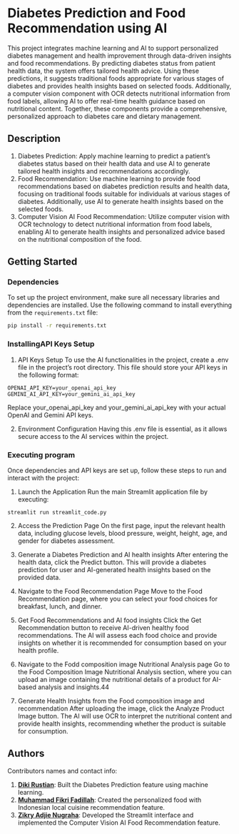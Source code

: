# Diabetes Prediction and Food Recommendation using AI
This project integrates machine learning and AI to support personalized diabetes management and health improvement through data-driven insights and food recommendations. By predicting diabetes status from patient health data, the system offers tailored health advice. Using these predictions, it suggests traditional foods appropriate for various stages of diabetes and provides health insights based on selected foods. Additionally, a computer vision component with OCR detects nutritional information from food labels, allowing AI to offer real-time health guidance based on nutritional content. Together, these components provide a comprehensive, personalized approach to diabetes care and dietary management.

## Description
1. Diabetes Prediction: Apply machine learning to predict a patient’s diabetes status based on their health data and use AI to generate tailored health insights and recommendations accordingly.
2. Food Recommendation: Use machine learning to provide food recommendations based on diabetes prediction results and health data, focusing on traditional foods suitable for individuals at various stages of diabetes. Additionally, use AI to generate health insights based on the selected foods.
3. Computer Vision AI Food Recommendation: Utilize computer vision with OCR technology to detect nutritional information from food labels, enabling AI to generate health insights and personalized advice based on the nutritional composition of the food.

## Getting Started

### Dependencies
To set up the project environment, make sure all necessary libraries and dependencies are installed. Use the following command to install everything from the `requirements.txt` file:

```bash
pip install -r requirements.txt
```

### InstallingAPI Keys Setup
1. API Keys Setup
To use the AI functionalities in the project, create a .env file in the project’s root directory. This file should store your API keys in the following format:
```
OPENAI_API_KEY=your_openai_api_key
GEMINI_AI_API_KEY=your_gemini_ai_api_key
```
Replace your_openai_api_key and your_gemini_ai_api_key with your actual OpenAI and Gemini API keys.

2. Environment Configuration
Having this .env file is essential, as it allows secure access to the AI services within the project.

### Executing program
Once dependencies and API keys are set up, follow these steps to run and interact with the project:

1. Launch the Application
Run the main Streamlit application file by executing:
```
streamlit run streamlit_code.py
```
2. Access the Prediction Page
On the first page, input the relevant health data, including glucose levels, blood pressure, weight, height, age, and gender for diabetes assessment.

3. Generate a Diabetes Prediction and AI health insights
After entering the health data, click the Predict button. This will provide a diabetes prediction for user and AI-generated health insights based on the provided data.

4. Navigate to the Food Recommendation Page
Move to the Food Recommendation page, where you can select your food choices for breakfast, lunch, and dinner.

5. Get Food Recommendations and AI food insights
Click the Get Recommendation button to receive AI-driven healthy food recommendations. The AI will assess each food choice and provide insights on whether it is recommended for consumption based on your health profile.

6. Navigate to the Fodd composition image Nutritional Analysis page
Go to the Food Composition Image Nutritional Analysis section, where you can upload an image containing the nutritional details of a product for AI-based analysis and insights.44

7. Generate Health Insights from the Food composition image and recommendation
After uploading the image, click the Analyze Product Image button. The AI will use OCR to interpret the nutritional content and provide health insights, recommending whether the product is suitable for consumption.

## Authors
Contributors names and contact info: 
1. **[Diki Rustian](https://github.com/dikirust)**: Built the Diabetes Prediction feature using machine learning.
2. **[Muhammad Fikri Fadillah](https://github.com/boxside)**: Created the personalized food with Indonesian local cuisine recommendation feature.
3. **[Zikry Adjie Nugraha](https://github.com/nugrahazikry)**: Developed the Streamlit interface and implemented the Computer Vision AI Food Recommendation feature.
